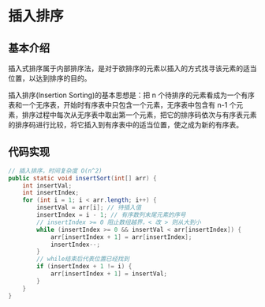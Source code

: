 # 插入排序

## 基本介绍

插入式排序属于内部排序法，是对于欲排序的元素以插入的方式找寻该元素的适当位置，以达到排序的目的。

插入排序(Insertion Sorting)的基本思想是：把 n 个待排序的元素看成为一个有序表和一个无序表，开始时有序表中只包含一个元素，无序表中包含有 n-1 个元素，排序过程中每次从无序表中取出第一个元素，把它的排序码依次与有序表元素的排序码进行比较，将它插入到有序表中的适当位置，使之成为新的有序表。

## 代码实现

```java
// 插入排序，时间复杂度 O(n^2)
public static void insertSort(int[] arr) {
    int insertVal;
    int insertIndex;
    for (int i = 1; i < arr.length; i++) {
        insertVal = arr[i]; // 待插入值
        insertIndex = i - 1; // 有序数列末尾元素的序号
        // insertIndex >= 0 阻止数组越界，< 改 > 则从大到小
        while (insertIndex >= 0 && insertVal < arr[insertIndex]) {
            arr[insertIndex + 1] = arr[insertIndex];
            insertIndex--;
        }
        // while结束后代表位置已经找到
        if (insertIndex + 1 != i) {
            arr[insertIndex + 1] = insertVal;
        }
    }
}
```
